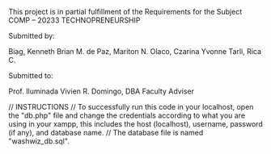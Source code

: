This project is in partial fulfillment of the Requirements for the Subject 
COMP – 20233 TECHNOPRENEURSHIP 
 

Submitted by: 

Biag, Kenneth Brian M. 
de Paz, Mariton N. 
Olaco, Czarina Yvonne 
Tarli, Rica C. 


Submitted to: 

Prof. Iluminada Vivien R. Domingo, DBA 
Faculty Adviser 

// INSTRUCTIONS
// To successfully run this code in your localhost, open the "db.php" file and change the 
  credentials according to what you are using in your xampp, this includes the host (localhost), 
  username, password (if any), and database name.
// The database file is named "washwiz_db.sql".
